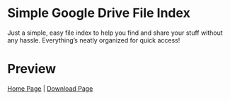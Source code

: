 # Simple Google Drive File Index
Just a simple, easy file index to help you find and share your stuff without any hassle. Everything’s neatly organized for quick access!

# Preview
<a href="https://i.imgur.com/B84KQhY.png" target="_blank" rel="noopener noreferrer">Home Page</a> | <a href="https://i.imgur.com/45xP8wg.png" target="_blank" rel="noopener noreferrer">Download Page</a>
